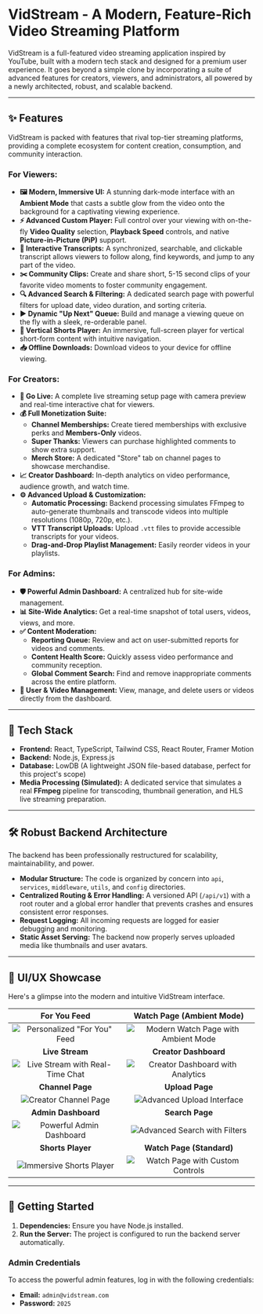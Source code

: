 # VidStream - A Modern, Feature-Rich Video Streaming Platform

VidStream is a full-featured video streaming application inspired by YouTube, built with a modern tech stack and designed for a premium user experience. It goes beyond a simple clone by incorporating a suite of advanced features for creators, viewers, and administrators, all powered by a newly architected, robust, and scalable backend.

---

## ✨ Features

VidStream is packed with features that rival top-tier streaming platforms, providing a complete ecosystem for content creation, consumption, and community interaction.

### For Viewers:
- **🖼️ Modern, Immersive UI:** A stunning dark-mode interface with an **Ambient Mode** that casts a subtle glow from the video onto the background for a captivating viewing experience.
- **⚡ Advanced Custom Player:** Full control over your viewing with on-the-fly **Video Quality** selection, **Playback Speed** controls, and native **Picture-in-Picture (PiP)** support.
- **📜 Interactive Transcripts:** A synchronized, searchable, and clickable transcript allows viewers to follow along, find keywords, and jump to any part of the video.
- **✂️ Community Clips:** Create and share short, 5-15 second clips of your favorite video moments to foster community engagement.
- **🔍 Advanced Search & Filtering:** A dedicated search page with powerful filters for upload date, video duration, and sorting criteria.
- **▶️ Dynamic "Up Next" Queue:** Build and manage a viewing queue on the fly with a sleek, re-orderable panel.
- **📱 Vertical Shorts Player:** An immersive, full-screen player for vertical short-form content with intuitive navigation.
- **📥 Offline Downloads:** Download videos to your device for offline viewing.

### For Creators:
- **🔴 Go Live:** A complete live streaming setup page with camera preview and real-time interactive chat for viewers.
- **💰 Full Monetization Suite:**
    - **Channel Memberships:** Create tiered memberships with exclusive perks and **Members-Only** videos.
    - **Super Thanks:** Viewers can purchase highlighted comments to show extra support.
    - **Merch Store:** A dedicated "Store" tab on channel pages to showcase merchandise.
- **📈 Creator Dashboard:** In-depth analytics on video performance, audience growth, and watch time.
- **⚙️ Advanced Upload & Customization:**
    - **Automatic Processing:** Backend processing simulates FFmpeg to auto-generate thumbnails and transcode videos into multiple resolutions (1080p, 720p, etc.).
    - **VTT Transcript Uploads:** Upload `.vtt` files to provide accessible transcripts for your videos.
    - **Drag-and-Drop Playlist Management:** Easily reorder videos in your playlists.

### For Admins:
- **🛡️ Powerful Admin Dashboard:** A centralized hub for site-wide management.
- **📊 Site-Wide Analytics:** Get a real-time snapshot of total users, videos, views, and more.
- **✅ Content Moderation:**
    - **Reporting Queue:** Review and act on user-submitted reports for videos and comments.
    - **Content Health Score:** Quickly assess video performance and community reception.
    - **Global Comment Search:** Find and remove inappropriate comments across the entire platform.
- **👥 User & Video Management:** View, manage, and delete users or videos directly from the dashboard.

---

## 🚀 Tech Stack

- **Frontend:** React, TypeScript, Tailwind CSS, React Router, Framer Motion
- **Backend:** Node.js, Express.js
- **Database:** LowDB (A lightweight JSON file-based database, perfect for this project's scope)
- **Media Processing (Simulated):** A dedicated service that simulates a real **FFmpeg** pipeline for transcoding, thumbnail generation, and HLS live streaming preparation.

---

## 🛠️ Robust Backend Architecture

The backend has been professionally restructured for scalability, maintainability, and power.

- **Modular Structure:** The code is organized by concern into `api`, `services`, `middleware`, `utils`, and `config` directories.
- **Centralized Routing & Error Handling:** A versioned API (`/api/v1`) with a root router and a global error handler that prevents crashes and ensures consistent error responses.
- **Request Logging:** All incoming requests are logged for easier debugging and monitoring.
- **Static Asset Serving:** The backend now properly serves uploaded media like thumbnails and user avatars.

---

## 🎨 UI/UX Showcase

Here's a glimpse into the modern and intuitive VidStream interface.

| For You Feed | Watch Page (Ambient Mode) |
| :---: | :---: |
| ![Personalized "For You" Feed](./docs/images/01-home-feed.png) | ![Modern Watch Page with Ambient Mode](./docs/images/03-ambient-mode.png) |
| **Live Stream** | **Creator Dashboard** |
| ![Live Stream with Real-Time Chat](./docs/images/04-live-stream.png) | ![Creator Dashboard with Analytics](./docs/images/07-creator-dashboard.png) |
| **Channel Page** | **Upload Page** |
| ![Creator Channel Page](./docs/images/06-channel-page.png) | ![Advanced Upload Interface](./docs/images/08-upload-page.png) |
| **Admin Dashboard** | **Search Page** |
| ![Powerful Admin Dashboard](./docs/images/09-admin-dashboard.png) | ![Advanced Search with Filters](./docs/images/10-search-results.png) |
| **Shorts Player** | **Watch Page (Standard)** |
| ![Immersive Shorts Player](./docs/images/05-shorts-player.png) | ![Watch Page with Custom Controls](./docs/images/02-watch-page.png) |


---

## 🚀 Getting Started

1.  **Dependencies:** Ensure you have Node.js installed.
2.  **Run the Server:** The project is configured to run the backend server automatically.

### Admin Credentials

To access the powerful admin features, log in with the following credentials:
-   **Email:** `admin@vidstream.com`
-   **Password:** `2025`